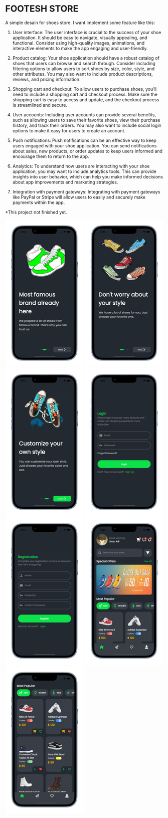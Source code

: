 # FOOTESH STORE
A simple desain for shoes store. 
I want implement some feature like this:
1. User interface: The user interface is crucial to the success of your shoe application. It should be easy to navigate, visually appealing, and functional. Consider using high-quality images, animations, and interactive elements to make the app engaging and user-friendly.

2. Product catalog: Your shoe application should have a robust catalog of shoes that users can browse and search through. Consider including filtering options to allow users to sort shoes by size, color, style, and other attributes. You may also want to include product descriptions, reviews, and pricing information.

3. Shopping cart and checkout: To allow users to purchase shoes, you'll need to include a shopping cart and checkout process. Make sure the shopping cart is easy to access and update, and the checkout process is streamlined and secure.

4. User accounts: Including user accounts can provide several benefits, such as allowing users to save their favorite shoes, view their purchase history, and track their orders. You may also want to include social login options to make it easy for users to create an account.

5. Push notifications: Push notifications can be an effective way to keep users engaged with your shoe application. You can send notifications about sales, new products, or order updates to keep users informed and encourage them to return to the app.

6. Analytics: To understand how users are interacting with your shoe application, you may want to include analytics tools. This can provide insights into user behavior, which can help you make informed decisions about app improvements and marketing strategies.

7. Integration with payment gateways: Integrating with payment gateways like PayPal or Stripe will allow users to easily and securely make payments within the app.

*This project not finished yet.

<img src="./assets/screenshot2.png" width=250> <img src="./assets/screenshot1.png" width=250> <img src="./assets/screenshot3.png" width=250>
<img src="./assets/screenshot4.png" width=250> <img src="./assets/screenshot5.png" width=250> <img src="./assets/screenshot6.png" width=250>
<img src="./assets/screenshot7.png" width=250>
